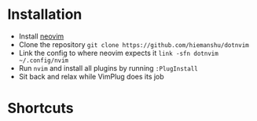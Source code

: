 # Installation

* Install [neovim](https://github.com/neovim/neovim/wiki/Installing-Neovim)
* Clone the repository `git clone https://github.com/hiemanshu/dotnvim`
* Link the config to where neovim expects it `link -sfn dotnvim ~/.config/nvim`
* Run `nvim` and install all plugins by running `:PlugInstall`
* Sit back and relax while VimPlug does its job

# Shortcuts

